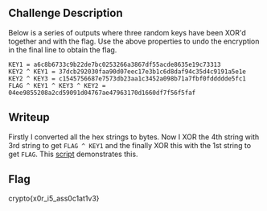 ## Challenge Description
Below is a series of outputs where three random keys have been XOR'd together and with the flag. Use the above properties to undo the encryption in the final line to obtain the flag.

```
KEY1 = a6c8b6733c9b22de7bc0253266a3867df55acde8635e19c73313
KEY2 ^ KEY1 = 37dcb292030faa90d07eec17e3b1c6d8daf94c35d4c9191a5e1e
KEY2 ^ KEY3 = c1545756687e7573db23aa1c3452a098b71a7fbf0fddddde5fc1
FLAG ^ KEY1 ^ KEY3 ^ KEY2 = 04ee9855208a2cd59091d04767ae47963170d1660df7f56f5faf
```

## Writeup
Firstly I converted all the hex strings to bytes. Now I XOR the 4th string with 3rd string to get `FLAG ^ KEY1` and the finally XOR this with the 1st string to get `FLAG`.
This [script](xorprop.py) demonstrates this.

## Flag
crypto{x0r_i5_ass0c1at1v3}
